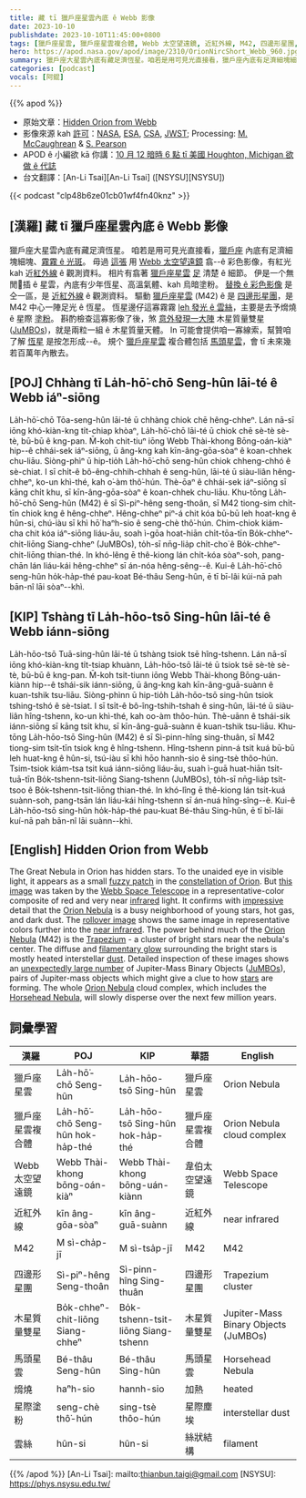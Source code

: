 ```yaml
---
title: 藏 tī 獵戶座星雲內底 ê Webb 影像
date: 2023-10-10
publishdate: 2023-10-10T11:45:00+0800
tags: [獵戶座星雲, 獵戶座星雲複合體, Webb 太空望遠鏡, 近紅外線, M42, 四邊形星團, 木星質量雙星, JuMBOs, 馬頭星雲, 熁燒, 星際塗粉, 雲絲]
hero: https://apod.nasa.gov/apod/image/2310/OrionNircShort_Webb_960.jpg
summary: 獵戶座大星雲內底有藏足濟恆星。咱若是用可見光直接看，獵戶座內底有足濟細塊細塊、霧霧 ê 光斑。
categories: [podcast]
vocals: [阿錕]
---
```


{{% apod %}}

- 原始文章：[Hidden Orion from Webb](https://apod.nasa.gov/apod/ap231010.html)
- 影像來源 kah [許可][License]：[NASA](https://www.nasa.gov/), [ESA](https://www.esa.int), [CSA](https://www.asc-csa.gc.ca/eng/), [JWST](https://webb.nasa.gov/); Processing: [M. McCaughrean](https://newton.ex.ac.uk/staff/MJM/) & [S. Pearson](https://www.cosmos.esa.int/web/space-science-faculty/opportunities/research-fellowships/new-rf-2022)
- APOD ê 小編欲 kā 你講：[10 月 12 暗時 6 點 tī 美國 Houghton, Michigan 欲做 ê 代誌](https://www.facebook.com/events/3492928810970281)
- 台文翻譯：[An-Li Tsai][An-Li Tsai] ([NSYSU][NSYSU])

{{< podcast "clp48b6ze01cb01wf4fn40knz" >}}

## [漢羅] 藏 tī 獵戶座星雲內底 ê Webb 影像
獵戶座大星雲內底有藏足濟恆星。
咱若是用可見光直接看，[獵戶座][constellation of Orion] 內底有足濟細塊細塊、[霧霧 ê 光斑][fuzzy patch]。
毋過 [這張][this image] 用 [Webb 太空望遠鏡][Webb Space Telescope] 翕--ê 彩色影像，有紅光 kah 近[紅外線][infrared] ê 觀測資料。
相片有翕著 [獵戶座星雲][Orion Nebula 1] [足][impressive] 清楚 ê 細節。
伊是一个無閒𩑾插 ê 星雲，內底有少年恆星、高溫氣體、kah 烏暗塗粉。
[替換 ê 彩色影像][rollover image] 是仝一區，是 [近紅外線][near infrared] ê 觀測資料。
驅動 [獵戶座星雲][Orion Nebula 2] (M42) ê 是 [四邊形星團][Trapezium]，是 M42 中心一陣足光 ê 恆星。
恆星邊仔這寡霧霧 [leh 發光 ê 雲絲][filamentary glow]，主要是去予熁燒 ê 星際 [塗粉][dust]。
斟酌檢查這寡影像了後，煞 [意外發現一大陣][unexpectedly large number] 木星質量雙星 ([JuMBOs][JuMBOs])，就是兩粒一組 ê 木星質量天體。
In 可能會提供咱一寡線索，幫贊咱了解 [恆星][stars] 是按怎形成--ê。
規个 [獵戶座星雲][Orion Nebula 3] 複合體包括 [馬頭星雲][Horsehead Nebula]，會 tī 未來幾若百萬年內散去。

## [POJ] Chhàng tī La̍h-hō͘-chō Seng-hûn lāi-té ê Webb iáⁿ-siōng
La̍h-hō͘-chō Tōa-seng-hûn lāi-té ū chhàng chiok chē hêng-chheⁿ.
Lán nā-sī iōng khó-kiàn-kng ti̍t-chiap khòaⁿ, La̍h-hō͘-chō lāi-té ū chiok chē sè-tè sè-tè, bū-bū ê kng-pan.
M̄-koh chit-tiuⁿ iōng Webb Thài-khong Bōng-oán-kiàⁿ hip--ê chhái-sek iáⁿ-siōng, ū âng-kng kah kīn-âng-gōa-sòaⁿ ê koan-chhek chu-liāu.
Siòng-phìⁿ ū hip-tio̍h La̍h-hō͘-chō seng-hûn chiok chheng-chhó ê sè-chiat.
I sī chi̍t-ê bô-êng-chhih-chhah ê seng-hûn, lāi-té ū siàu-liân hêng-chheⁿ, ko-un khì-thé, kah o͘-àm thô͘-hún.
Thè-ōaⁿ ê chhái-sek iáⁿ-siōng sī kāng chi̍t khu, sī kīn-âng-gōa-sòaⁿ ê koan-chhek chu-liāu.
Khu-tōng La̍h-hō͘-chō Seng-hûn (M42) ê sī Sì-piⁿ-hêng seng-thoân, sī M42 tiong-sim chi̍t-tīn chiok kng ê hêng-chheⁿ.
Hêng-chheⁿ piⁿ-á chit kóa bū-bū leh hoat-kng ê hûn-si, chú-iàu sī khì hō͘ haⁿh-sio ê seng-chè thô͘-hún.
Chim-chiok kiám-cha chit kóa iáⁿ-siōng liáu-āu, soah ì-gōa hoat-hiān chi̍t-tōa-tīn Bo̍k-chheⁿ-chit-liōng Siang-chheⁿ (JuMBOs), to̍h-sī nn̄g-lia̍p chi̍t-cho͘ ê Bo̍k-chheⁿ-chit-liōng thian-thé.
In khó-lêng ē thê-kiong lán chi̍t-kóa sòaⁿ-soh, pang-chān lán liáu-kái hêng-chheⁿ sī án-nóa hêng-sêng--ê.
Kui-ê La̍h-hō͘-chō seng-hûn ho̍k-ha̍p-thé pau-koat Bé-thâu Seng-hûn, ē tī bī-lâi kúi-nā pah bān-nî lāi sòaⁿ--khì.

## [KIP] Tshàng tī La̍h-hōo-tsō Sing-hûn lāi-té ê Webb iánn-siōng
La̍h-hōo-tsō Tuā-sing-hûn lāi-té ū tshàng tsiok tsē hîng-tshenn.
Lán nā-sī iōng khó-kiàn-kng ti̍t-tsiap khuànn, La̍h-hōo-tsō lāi-té ū tsiok tsē sè-tè sè-tè, bū-bū ê kng-pan.
M̄-koh tsit-tiunn iōng Webb Thài-khong Bōng-uán-kiànn hip--ê tshái-sik iánn-siōng, ū âng-kng kah kīn-âng-guā-suànn ê kuan-tshik tsu-liāu.
Siòng-phìnn ū hip-tio̍h La̍h-hōo-tsō sing-hûn tsiok tshing-tshó ê sè-tsiat.
I sī tsi̍t-ê bô-îng-tshih-tshah ê sing-hûn, lāi-té ū siàu-liân hîng-tshenn, ko-un khì-thé, kah oo-àm thôo-hún.
Thè-uānn ê tshái-sik iánn-siōng sī kāng tsi̍t khu, sī kīn-âng-guā-suànn ê kuan-tshik tsu-liāu.
Khu-tōng La̍h-hōo-tsō Sing-hûn (M42) ê sī Sì-pinn-hîng sing-thuân, sī M42 tiong-sim tsi̍t-tīn tsiok kng ê hîng-tshenn.
Hîng-tshenn pinn-á tsit kuá bū-bū leh huat-kng ê hûn-si, tsú-iàu sī khì hōo hannh-sio ê sing-tsè thôo-hún.
Tsim-tsiok kiám-tsa tsit kuá iánn-siōng liáu-āu, suah ì-guā huat-hiān tsi̍t-tuā-tīn Bo̍k-tshenn-tsit-liōng Siang-tshenn (JuMBOs), to̍h-sī nn̄g-lia̍p tsi̍t-tsoo ê Bo̍k-tshenn-tsit-liōng thian-thé.
In khó-lîng ē thê-kiong lán tsi̍t-kuá suànn-soh, pang-tsān lán liáu-kái hîng-tshenn sī án-nuá hîng-sîng--ê.
Kui-ê La̍h-hōo-tsō sing-hûn ho̍k-ha̍p-thé pau-kuat Bé-thâu Sing-hûn, ē tī bī-lâi kuí-nā pah bān-nî lāi suànn--khì.

## [English] Hidden Orion from Webb
The Great Nebula in Orion has hidden stars.
To the unaided eye in visible light, it appears as a small [fuzzy patch][fuzzy patch] in the [constellation of Orion][constellation of Orion].
But [this image][this image] was taken by the [Webb Space Telescope][Webb Space Telescope] in a representative-color composite of red and very near [infrared][infrared] light.
It confirms with [impressive][impressive] detail that the [Orion Nebula][Orion Nebula 1] is a busy neighborhood of young stars, hot gas, and dark dust.
The [rollover image][rollover image] shows the same image in representative colors further into the [near infrared][near infrared].
The power behind much of the [Orion Nebula][Orion Nebula 2] (M42) is the [Trapezium][Trapezium] - a cluster of bright stars near the nebula's center.
The diffuse and [filamentary glow][filamentary glow] surrounding the bright stars is mostly heated interstellar [dust][dust].
Detailed inspection of these images shows an [unexpectedly large number][unexpectedly large number] of Jupiter-Mass Binary Objects ([JuMBOs][JuMBOs]), pairs of Jupiter-mass objects which might give a clue to how [stars][stars] are forming.
The whole [Orion Nebula][Orion Nebula 3] cloud complex, which includes the [Horsehead Nebula][Horsehead Nebula], will slowly disperse over the next few million years.

## 詞彙學習

|漢羅|POJ|KIP|華語|English|
|-|-|-|-|-|
|獵戶座星雲|La̍h-hō͘-chō Seng-hûn|La̍h-hōo-tsō Sing-hûn|獵戶座星雲|Orion Nebula|
|獵戶座星雲複合體|La̍h-hō͘-chō Seng-hûn hok-ha̍p-thé|La̍h-hōo-tsō Sing-hûn hok-ha̍p-thé|獵戶座星雲複合體|Orion Nebula cloud complex|
|Webb 太空望遠鏡|Webb Thài-khong bōng-oán-kiàⁿ|Webb Thài-khong bōng-uán-kiànn|韋伯太空望遠鏡|Webb Space Telescope|
|近紅外線|kīn âng-gōa-sòaⁿ|kīn âng-guā-suànn|近紅外線|near infrared|
|M42|M sì-cha̍p-jī|M sì-tsa̍p-jī|M42|M42|
|四邊形星團|Sì-piⁿ-hêng Seng-thoân|Sì-pinn-hîng Sing-thuân|四邊形星團|Trapezium cluster|
|木星質量雙星|Bo̍k-chheⁿ-chit-liōng Siang-chheⁿ|Bo̍k-tshenn-tsit-liōng Siang-tshenn|木星質量雙星|Jupiter-Mass Binary Objects (JuMBOs)|
|馬頭星雲|Bé-thâu Seng-hûn|Bé-thâu Sing-hûn|馬頭星雲|Horsehead Nebula|
|熁燒|haⁿh-sio|hannh-sio|加熱|heated|
|星際塗粉|seng-chè thô͘-hún|sing-tsè thôo-hún|星際塵埃|interstellar dust|
|雲絲|hûn-si|hûn-si|絲狀結構|filament|

{{% /apod %}}
[An-Li Tsai]: mailto:thianbun.taigi@gmail.com
[NSYSU]: https://phys.nsysu.edu.tw/

[copyright]: https://apod.nasa.gov/apod/fap/lib/about_apod.html#srapply
[License]: https://creativecommons.org/licenses/by/2.0/

[fuzzy patch]:https://apod.nasa.gov/apod/ap030207.html
[constellation of Orion]:https://apod.nasa.gov/apod/ap190821.html
[this image]:https://www.esa.int/ESA_Multimedia/Images/2023/09/Orion_Nebula_in_NIRCam_short-wavelength_channel
[Webb Space Telescope]:https://science.nasa.gov/mission/webb/about-overview/
[infrared]:https://science.nasa.gov/ems/07_infraredwaves/
[impressive]:https://upload.wikimedia.org/wikipedia/commons/7/79/Surprised_orange_cat.jpg
[Orion Nebula 1]:https://en.wikipedia.org/wiki/Orion_Nebula
[rollover image]:https://www.esa.int/ESA_Multimedia/Images/2023/09/Orion_Nebula_in_NIRCam_long-wavelength_channel
[near infrared]:https://webb.nasa.gov/content/observatory/instruments/nircam.html
[Orion Nebula 2]:https://apod.nasa.gov/apod/ap210629.html
[Trapezium]:https://en.wikipedia.org/wiki/Trapezium_Cluster
[filamentary glow]:https://apod.nasa.gov/apod/ap190303.html
[dust]:https://apod.nasa.gov/apod/ap990509.html
[unexpectedly large number]:https://ui.adsabs.harvard.edu/abs/2023arXiv231001231P/abstract
[JuMBOs]:https://en.wikipedia.org/wiki/Rogue_planet#Jupiter-Mass_Binary_Objects
[stars]:https://science.nasa.gov/astrophysics/focus-areas/how-do-stars-form-and-evolve/
[Orion Nebula 3]:https://apod.nasa.gov/apod/ap971201.html
[Horsehead Nebula]:https://apod.nasa.gov/apod/ap220829.html
